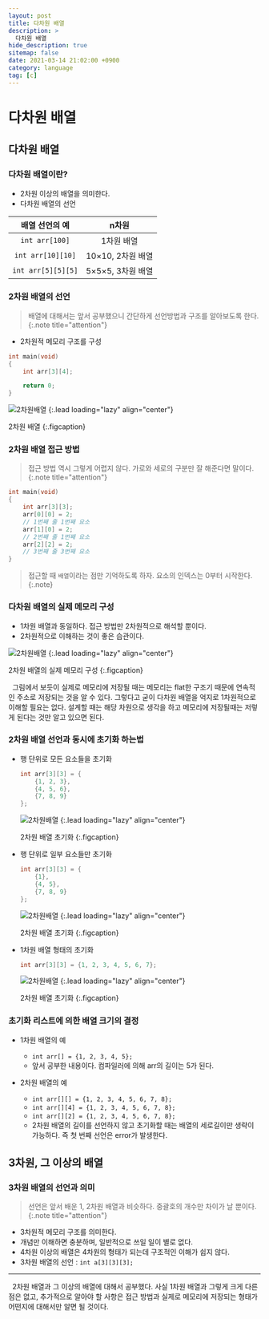 ```yaml
---
layout: post
title: 다차원 배열
description: >
  다차원 배열
hide_description: true
sitemap: false
date: 2021-03-14 21:02:00 +0900
category: language
tag: [c]
---
```


# 다차원 배열

## 다차원 배열

### 다차원 배열이란?

* 2차원 이상의 배열을 의미한다.
* 다차원 배열의 선언

|배열 선언의 예|n차원|
|:---:|:---:|
|`int arr[100]`|1차원 배열|
|`int arr[10][10]`|10×10, 2차원 배열|
|`int arr[5][5][5]`|5×5×5, 3차원 배열|

### 2차원 배열의 선언

> 배열에 대해서는 앞서 공부했으니 간단하게 선언방법과 구조를 알아보도록 한다.
{:.note title="attention"}

* 2차원적 메모리 구조를 구성

```c
int main(void)
{
    int arr[3][4];

    return 0;
}
```

![2차원배열](/assets/img/language/c/second_dimension.png)
{:.lead loading="lazy" align="center"}

2차원 배열
{:.figcaption}

### 2차원 배열 접근 방법

> 접근 방법 역시 그렇게 어렵지 않다. 가로와 세로의 구분만 잘 해준다면 말이다.
{:.note title="attention"}

```c
int main(void)
{
    int arr[3][3];
    arr[0][0] = 2;
    // 1번째 줄 1번째 요소
    arr[1][0] = 2;
    // 2번째 줄 1번째 요소
    arr[2][2] = 2;
    // 3번째 줄 3번째 요소
}
```

> 접근할 때 `배열`이라는 점만 기억하도록 하자. 요소의 인덱스는 0부터 시작한다.
{:.note}

### 다차원 배열의 실제 메모리 구성

* 1차원 배열과 동일하다. 접근 방법만 2차원적으로 해석할 뿐이다.
* 2차원적으로 이해하는 것이 좋은 습관이다.

![2차원배열](/assets/img/language/c/second_dimension_memory.png)
{:.lead loading="lazy" align="center"}

2차원 배열의 실제 메모리 구성
{:.figcaption}

&nbsp;&nbsp;그림에서 보듯이 실제로 메모리에 저장될 때는 메모리는 flat한 구조기 때문에 연속적인 주소로 저장되는 것을 알 수 있다. 그렇다고 굳이 다차원 배열을 억지로 1차원적으로 이해할 필요는 없다. 설계할 때는 해당 차원으로 생각을 하고 메모리에 저장될때는 저렇게 된다는 것만 알고 있으면 된다.

### 2차원 배열 선언과 동시에 초기화 하는법

* 행 단위로 모든 요소들을 초기화

    ```c
    int arr[3][3] = {
        {1, 2, 3},
        {4, 5, 6},
        {7, 8, 9}
    };
    ```

    ![2차원배열](/assets/img/language/c/array_init(1).png)
    {:.lead loading="lazy" align="center"}

    2차원 배열 초기화
    {:.figcaption}

* 행 단위로 일부 요소들만 초기화

    ```C
    int arr[3][3] = {
        {1},
        {4, 5},
        {7, 8, 9}
    };
    ```

    ![2차원배열](/assets/img/language/c/array_init(2).png)
    {:.lead loading="lazy" align="center"}

    2차원 배열 초기화
    {:.figcaption}

* 1차원 배열 형태의 초기화

    ```c
    int arr[3][3] = {1, 2, 3, 4, 5, 6, 7};
    ```

    ![2차원배열](/assets/img/language/c/array_init(3).png)
    {:.lead loading="lazy" align="center"}

    2차원 배열 초기화
    {:.figcaption}

### 초기화 리스트에 의한 배열 크기의 결정

* 1차원 배열의 예
    * `int arr[] = {1, 2, 3, 4, 5};`
    * 앞서 공부한 내용이다. 컴파일러에 의해 arr의 길이는 5가 된다.

* 2차원 배열의 예
    * `int arr[][] = {1, 2, 3, 4, 5, 6, 7, 8};`
    * `int arr[][4] = {1, 2, 3, 4, 5, 6, 7, 8};`
    * `int arr[][2] = {1, 2, 3, 4, 5, 6, 7, 8};`
    * 2차원 배열의 길이를 선언하지 않고 초기화할 때는 배열의 세로길이만 생략이 가능하다. 즉 첫 번째 선언은 error가 발생한다.

## 3차원, 그 이상의 배열

### 3차원 배열의 선언과 의미

> 선언은 앞서 배운 1, 2차원 배열과 비슷하다. 중괄호의 개수만 차이가 날 뿐이다.
{:.note title="attention"}

* 3차원적 메모리 구조를 의미한다.
* 개념만 이해하면 충분하며, 일반적으로 쓰일 일이 별로 없다.
* 4차원 이상의 배열은 4차원의 형태가 되는데 구조적인 이해가 쉽지 않다.
* 3차원 배열의 선언 : `int a[3][3][3];`

---

&nbsp;&nbsp;2차원 배열과 그 이상의 배열에 대해서 공부했다. 사실 1차원 배열과 그렇게 크게 다른점은 없고, 추가적으로 알아야 할 사항은 접근 방법과 실제로 메모리에 저장되는 형태가 어떤지에 대해서만 알면 될 것이다.
